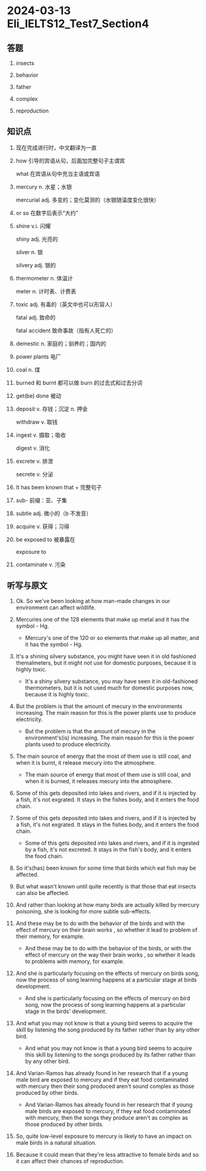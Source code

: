 # 2024-03-13 Eli_IELTS12_Test7_Section4

## 答题

1. insects

2. behavior

3. father

4. complex

5. reproduction

## 知识点

1. 现在完成进行时，中文翻译为一直

2. how 引导的宾语从句，后面加完整句子主谓宾

   what 在宾语从句中充当主语或宾语

3. mercury n. 水星；水银

   mercurial adj. 多变的；变化莫测的（水银随温度变化很快）

4. or so 在数字后表示“大约”

5. shine v.i. 闪耀

   shiny adj. 光亮的

   silver n. 银

   silvery adj. 银的

6. thermometer n. 体温计

   meter n. 计时表、计费表

7. toxic adj. 有毒的（英文中也可以形容人）

   fatal adj. 致命的

   fatal accident 致命事故（指有人死亡的）

8. demestic n. 家庭的；驯养的；国内的

9. power plants 电厂

10. coal n. 煤

11. burned 和 burnt 都可以做 burn 的过去式和过去分词

12. get(be) done 被动

13. deposit v. 存钱；沉淀 n. 押金

    withdraw v. 取钱

14. ingest v. 摄取；吸收

    digest v. 消化

15. excrete v. 排泄

    secrete v. 分泌

16. It has been known that + 完整句子

17. sub- 前缀：亚、子集

18. subtle adj. 微小的（b 不发音）

19. acquire v. 获得；习得

20. be exposed to 被暴露在

    exposure to

21. contaminate v. 污染

## 听写与原文

1. Ok. So we've been looking at how man-made changes in our environment can affect wildlife.

2. Mercuries one of the 128 elements that make up metal and it has the symbol - Hg.

   - Mercury's one of the 120 or so elements that make up all matter, and it has the symbol - Hg.

3. It's a shining silvery substance, you might have seen it in old fashioned themalmeters, but it might not use for domestic purposes, because it is highly toxic.

   - It's a shiny silvery substance, you may have seen it in old-fashioned thermometers, but it is not used much for domestic purposes now, because it is highly toxic.

4. But the problem is that the amount of mecury in the environments increasing. The main reason for this is the power plants use to produce electricity.

   - But the problem is that the amount of mecury in the environment's(is) increasing. The main reason for this is the power plants used to produce electricity.

5. The main source of energy that the most of them use is still coal, and when it is burnt, it release mecury into the atmosphere.

   - The main source of energy that most of them use is still coal, and when it is burned, it releases mecury into the atmosphere.

6. Some of this gets deposited into lakes and rivers, and if it is injected by a fish, it's not exgrated. It stays in the fishes body, and it enters the food chain.

7. Some of this gets deposited into lakes and rivers, and if it is injected by a fish, it's not exgrated. It stays in the fishes body, and it enters the food chain.

   - Some of this gets deposited into lakes and rivers, and if it is ingested by a fish, it's not excreted. It stays in the fish's body, and it enters the food chain.

8. So it's(has) been known for some time that birds which eat fish may be affected.

9. But what wasn't known until quite recently is that those that eat insects can also be affected.

10. And rather than looking at how many birds are actually killed by mercury poisoning, she is looking for more subtle sub-effects.

11. And these may be to do with the behavior of the birds and with the effect of mercury on their brain works , so whether it lead to problem of their memory, for example.

    - And these may be to do with the behavior of the birds, or with the effect of mercury on the way their brain works , so whether it leads to problems with memory, for example.

12. And she is particularly focusing on the effects of mercury on birds song, now the process of song learning happens at a particular stage at birds development.

    - And she is particularly focusing on the effects of mercury on bird song, now the process of song learning happens at a particular stage in the birds' development.

13. And what you may not know is that a young bird seems to acquire the skill by listening the song produced by its father rather than by any other bird.

    - And what you may not know is that a young bird seems to acquire this skill by listening to the songs produced by its father rather than by any other bird.

14. And Varian-Ramos has already found in her research that if a young male bird are exposed to mercury and if they eat food contaminated with mercury then their song produced aren't sound complex as those produced by other birds.

    - And Varian-Ramos has already found in her research that if young male birds are exposed to mercury, if they eat food contaminated with mercury, then the songs they produce aren't as complex as those produced by other birds.

15. So, quite low-level exposure to mercury is likely to have an impact on male birds in a natural situation.

16. Because it could mean that they're less attractive to female birds and so it can affect their chances of reproduction.
